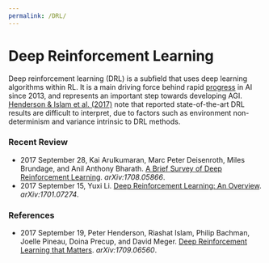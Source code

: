 ```yaml
---
permalink: /DRL/
---
```

# Deep Reinforcement Learning

Deep reinforcement learning (DRL) is a subfield that uses deep learning algorithms within RL. It is a main driving force behind rapid [progress](http://realai.org/progress/) in AI since 2013, and represents an important step towards developing AGI. [Henderson & Islam et al. (2017)](https://arxiv.org/abs/1709.06560) note that reported state-of-the-art DRL results are difficult to interpret, due to factors such as environment non-determinism and variance intrinsic to DRL methods.

### Recent Review

* 2017 September 28, Kai Arulkumaran, Marc Peter Deisenroth, Miles Brundage, and Anil Anthony Bharath. [A Brief Survey of Deep Reinforcement Learning](https://arxiv.org/abs/1708.05866). *arXiv:1708.05866*.
* 2017 September 15, Yuxi Li. [Deep Reinforcement Learning: An Overview](https://arxiv.org/abs/1701.07274). *arXiv:1701.07274*.

### References

* 2017 September 19, Peter Henderson, Riashat Islam, Philip Bachman, Joelle Pineau, Doina Precup, and David Meger. [Deep Reinforcement Learning that Matters](https://arxiv.org/abs/1709.06560). *arXiv:1709.06560*.

